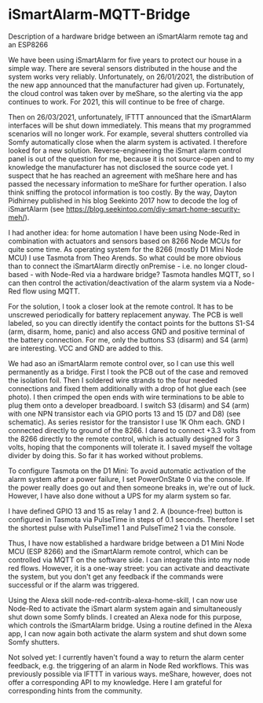# iSmartAlarm-MQTT-Bridge
Description of a hardware bridge between an iSmartAlarm remote tag and an ESP8266

We have been using iSmartAlarm for five years to protect our house in a simple way. There are several sensors distributed in the house and the system works very reliably. Unfortunately, on 26/01/2021, the distribution of the new app announced that the manufacturer had given up. Fortunately, the cloud control was taken over by meShare, so the alerting via the app continues to work. For 2021, this will continue to be free of charge.

Then on 26/03/2021, unfortunately, IFTTT announced that the iSmartAlarm interfaces will be shut down immediately. This means that my programmed scenarios will no longer work. For example, several shutters controlled via Somfy automatically close when the alarm system is activated. I therefore looked for a new solution. Reverse-engineering the iSmart alarm control panel is out of the question for me, because it is not source-open and to my knowledge the manufacturer has not disclosed the source code yet. I suspect that he has reached an agreement with meShare here and has passed the necessary information to meShare for further operation. I also think sniffing the protocol information is too costly. By the way, Dayton Pidhirney published in his blog Seekinto 2017 how to decode the log of iSmartAlarm (see https://blog.seekintoo.com/diy-smart-home-security-meh/).

I had another idea: for home automation I have been using Node-Red in combination with actuators and sensors based on 8266 Node MCUs for quite some time. As operating system for the 8266 (mostly D1 Mini Node MCU) I use Tasmota from Theo Arends. So what could be more obvious than to connect the iSmartAlarm directly onPremise - i.e. no longer cloud-based - with Node-Red via a hardware bridge? Tasmota handles MQTT, so I can then control the activation/deactivation of the alarm system via a Node-Red flow using MQTT.

For the solution, I took a closer look at the remote control. It has to be unscrewed periodically for battery replacement anyway. The PCB is well labeled, so you can directly identify the contact points for the buttons S1-S4 (arm, disarm, home, panic) and also access GND and positive terminal of the battery connection. For me, only the buttons S3 (disarm) and S4 (arm) are interesting. VCC and GND are added to this. 

We had aso an iSmartAlarm remote control over, so I can use this well permanently as a bridge. First I took the PCB out of the case and removed the isolation foil. Then I soldered wire strands to the four needed connections and fixed them additionally with a drop of hot glue each (see photo). I then crimped the open ends with wire terminations to be able to plug them onto a developer breadboard. I switch S3 (disarm) and S4 (arm) with one NPN transistor each via GPIO ports 13 and 15 (D7 and D8) (see schematic). As series resistor for the transistor I use 1K Ohm each. GND I connected directly to ground of the 8266. I dared to connect +3.3 volts from the 8266 directly to the remote control, which is actually designed for 3 volts, hoping that the components will tolerate it. I saved myself the voltage divider by doing this. So far it has worked without problems.

To configure Tasmota on the D1 Mini:
To avoid automatic activation of the alarm system after a power failure, I set PowerOnState 0 via the console. If the power really does go out and then someone breaks in, we're out of luck. However, I have also done without a UPS for my alarm system so far.

I have defined GPIO 13 and 15 as relay 1 and 2. A (bounce-free) button is configured in Tasmota via PulseTime in steps of 0.1 seconds. Therefore I set the shortest pulse with PulseTime1 1 and PulseTime2 1 via the console.

Thus, I have now established a hardware bridge between a D1 Mini Node MCU (ESP 8266) and the iSmartAlarm remote control, which can be controlled via MQTT on the software side. I can integrate this into my node red flows. However, it is a one-way street: you can activate and deactivate the system, but you don't get any feedback if the commands were successful or if the alarm was triggered.

Using the Alexa skill node-red-contrib-alexa-home-skill, I can now use Node-Red to activate the iSmart alarm system again and simultaneously shut down some Somfy blinds. I created an Alexa node for this purpose, which controls the iSmartAlarm bridge. Using a routine defined in the Alexa app, I can now again both activate the alarm system and shut down some Somfy shutters.

Not solved yet: I currently haven't found a way to return the alarm center feedback, e.g. the triggering of an alarm in Node Red workflows. This was previously possible via IFTTT in various ways. meShare, however, does not offer a corresponding API to my knowledge. Here I am grateful for corresponding hints from the community.
